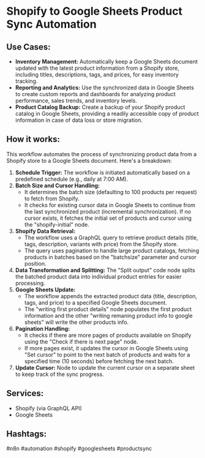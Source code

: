 # Shopify to Google Sheets Product Sync Automation

## Use Cases:

- **Inventory Management:** Automatically keep a Google Sheets document updated with the latest product information from a Shopify store, including titles, descriptions, tags, and prices, for easy inventory tracking.
- **Reporting and Analytics:** Use the synchronized data in Google Sheets to create custom reports and dashboards for analyzing product performance, sales trends, and inventory levels.
- **Product Catalog Backup:** Create a backup of your Shopify product catalog in Google Sheets, providing a readily accessible copy of product information in case of data loss or store migration.

## How it works:

This workflow automates the process of synchronizing product data from a Shopify store to a Google Sheets document. Here's a breakdown:

1.  **Schedule Trigger:** The workflow is initiated automatically based on a predefined schedule (e.g., daily at 7:00 AM).
2.  **Batch Size and Cursor Handling:**
    *   It determines the batch size (defaulting to 100 products per request) to fetch from Shopify.
    *   It checks for existing cursor data in Google Sheets to continue from the last synchronized product (incremental synchronization). If no cursor exists, it fetches the initial set of products and cursor using the "shopify-initial" node.
3.  **Shopify Data Retrieval:**
    *   The workflow uses a GraphQL query to retrieve product details (title, tags, description, variants with price) from the Shopify store.
    *   The query uses pagination to handle large product catalogs, fetching products in batches based on the "batchsize" parameter and cursor position.
4.  **Data Transformation and Splitting:** The "Split output" code node splits the batched product data into individual product entries for easier processing.
5.  **Google Sheets Update:**
    *   The workflow appends the extracted product data (title, description, tags, and price) to a specified Google Sheets document.
    *   The "writing first product details" node populates the first product information and the other "writing remaning product info to google sheets" will write the other products info.
6.  **Pagination Handling:**
    *   It checks if there are more pages of products available on Shopify using the "Check if there is next page" node.
    *   If more pages exist, it updates the cursor in Google Sheets using "Set cursor" to point to the next batch of products and waits for a specified time (10 seconds) before fetching the next batch.
7. **Update Cursor:** Node to update the current cursor on a separate sheet to keep track of the sync progress.

## Services:

-   Shopify (via GraphQL API)
-   Google Sheets

## Hashtags:

#n8n #automation #shopify #googlesheets #productsync

